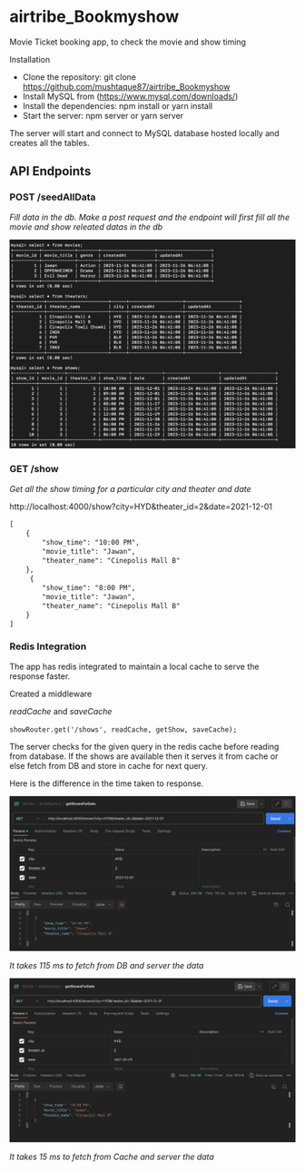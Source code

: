 # airtribe_Bookmyshow

Movie Ticket booking app, to check the movie and show timing

Installation

- Clone the repository: git clone https://github.com/mushtaque87/airtribe_Bookmyshow
- Install MySQL from (https://www.mysql.com/downloads/)
- Install the dependencies: npm install or yarn install
- Start the server: npm server or yarn server

The server will start and connect to MySQL database hosted locally and creates all the tables.

## API Endpoints

### POST /seedAllData

_Fill data in the db. Make a post request and the endpoint will first fill all the movie and show releated datas in the db_

![](mysql.png)

### GET /show

_Get all the show timing for a particular city and theater and date_

http://localhost:4000/show?city=HYD&theater_id=2&date=2021-12-01

```
[
    {
        "show_time": "10:00 PM",
        "movie_title": "Jawan",
        "theater_name": "Cinepolis Mall B"
    },
     {
        "show_time": "8:00 PM",
        "movie_title": "Jawan",
        "theater_name": "Cinepolis Mall B"
    }
]
```

### Redis Integration

The app has redis integrated to maintain a local cache to serve the response faster.

Created a middleware

_readCache_ and _saveCache_

`showRouter.get('/shows', readCache, getShow, saveCache);`

The server checks for the given query in the redis cache before reading from database. If the shows are available then it serves it from cache or else fetch from DB and store in cache for next query.

Here is the difference in the time taken to response.

![](beforeRedis.png)

_It takes 115 ms to fetch from DB and server the data_

![](afterRedis.png)

_It takes 15 ms to fetch from Cache and server the data_
